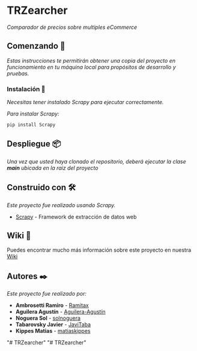 # TRZearcher

_Comparador de precios sobre multiples eCommerce_

## Comenzando 🚀

_Estas instrucciones te permitirán obtener una copia del proyecto en funcionamiento en tu máquina local para propósitos de desarrollo y pruebas._

### Instalación 🔧

_Necesitas tener instalado Scrapy para ejecutar correctamente._

_Para instalar Scrapy:_

```
pip install Scrapy
```

## Despliegue 📦

_Una vez que usted haya clonado el repositorio, deberá ejecutar la clase **main** ubicada en la raiz del proyecto_

## Construido con 🛠️

_Este proyecto fue realizado usando Scrapy._

* [Scrapy](https://scrapy.org/) - Framework de extracción de datos web

## Wiki 📖

Puedes encontrar mucho más información sobre este proyecto en nuestra [Wiki](https://drive.google.com/drive/folders/17AuMEZGR8VtkifmAKeyFBZM_8pcGtV2_?usp=sharing)

## Autores ✒️

_Este proyecto fue realizado por:_

* **Ambrosetti Ramiro**  - [Ramitax](https://github.com/Ramitax)
* **Aguilera Agustín**  - [Aguilera-Agustín](https://github.com/Aguilera-Agustin)   
* **Noguera Sol**  - [solnoguera](https://github.com/solnoguera)
* **Tabarovsky Javier**  - [JaviTaba](https://github.com/JaviTaba)
* **Kippes Matias**  - [matiaskippes](https://github.com/matiaskippes)

"# TRZearcher" 
"# TRZearcher" 
